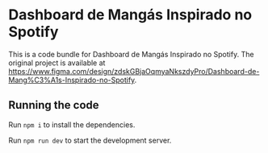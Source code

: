 
  # Dashboard de Mangás Inspirado no Spotify

  This is a code bundle for Dashboard de Mangás Inspirado no Spotify. The original project is available at https://www.figma.com/design/zdskGBjaOqmyaNkszdyPro/Dashboard-de-Mang%C3%A1s-Inspirado-no-Spotify.

  ## Running the code

  Run `npm i` to install the dependencies.

  Run `npm run dev` to start the development server.
  